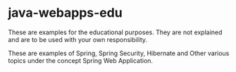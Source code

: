 # java-webapps-edu

These are examples for the educational purposes. They are not explained and are to be used with your own responsibility.

These are examples of Spring, Spring Security, Hibernate and Other various topics under the concept Spring Web Application.
